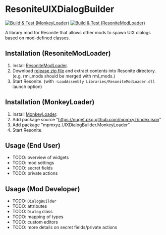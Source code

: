 # ResoniteUIXDialogBuilder
[![Build & Test (MonkeyLoader)](https://github.com/mpmxyz/UIXDialogBuilder/actions/workflows/build-monkey.yml/badge.svg?branch=main)](https://github.com/mpmxyz/UIXDialogBuilder/actions/workflows/build-monkey.yml)
[![Build & Test (ResoniteModLoader)](https://github.com/mpmxyz/UIXDialogBuilder/actions/workflows/build-rml.yml/badge.svg?branch=main)](https://github.com/mpmxyz/UIXDialogBuilder/actions/workflows/build-rml.yml)

A library mod for Resonite that allows other mods to spawn UIX dialogs based on mod-defined classes.

## Installation (ResoniteModLoader)
1. Install [ResoniteModLoader](https://github.com/resonite-modding-group/ResoniteModLoader).
2. Download [release zip file](https://github.com/mpmxyz/UIXDialogBuilder/releases/latest/download/UIXDialogBuilder-ResoniteModLoader.zip) and extract contents into Resonite directory. (e.g. rml_mods should be merged with rml_mods.)
3. Start Resonite. (with ```-LoadAssembly Libraries/ResoniteModLoader.dll``` launch option)

## Installation (MonkeyLoader)
1. Install [MonkeyLoader](https://github.com/Banane9/MonkeyLoader).
2. Add package source "https://nuget.pkg.github.com/mpmxyz/index.json"
3. Add package "mpmxyz.UIXDialogBuilder.MonkeyLoader"
4. Start Resonite.

## Usage (End User)

- TODO: overview of widgets
- TODO: mod settings
- TODO: secret fields
- TODO: private actions

## Usage (Mod Developer)

- TODO: ```DialogBuilder```
- TODO: attributes
- TODO: ```Dialog``` class
- TODO: mapping of types
- TODO: custom editors
- TODO: more details on secret fields/private actions